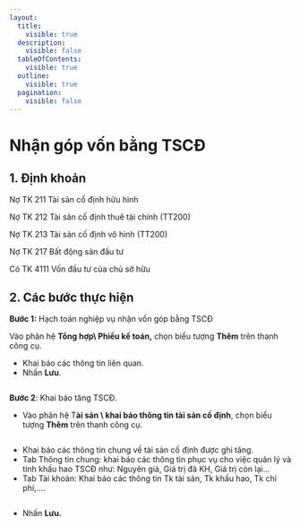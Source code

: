 ```yaml
---
layout:
  title:
    visible: true
  description:
    visible: false
  tableOfContents:
    visible: true
  outline:
    visible: true
  pagination:
    visible: false
---
```


# Nhận góp vốn bằng TSCĐ

## 1.      Định khoản

Nợ TK 211                   Tài sản cố định hữu hình

Nợ TK 212                   Tài sản cố định thuê tài chính (TT200)

Nợ TK 213                   Tài sản cố định vô hình (TT200)

Nợ TK 217                   Bất động sản đầu tư

&#x20;     Có TK 4111           Vốn đầu tư của chủ sở hữu

## 2.      Các bước thực hiện

**Bước 1:** Hạch toán nghiệp vụ nhận vốn góp bằng TSCĐ

Vào phân hệ **Tổng hợp\ Phiếu kế toán,** chọn biểu tượng **Thêm** trên thanh công cụ.

* Khai báo các thông tin liên quan.
* Nhấn **Lưu**.

<figure><img src=".gitbook/assets/sb_1.png" alt=""><figcaption></figcaption></figure>

**Bước 2**: Khai báo tăng TSCĐ.

* Vào phân hệ T**ài sản \ khai báo thông tin tài sản cố định**, chọn biểu tượng **Thêm** trên thanh công cụ.

<figure><img src=".gitbook/assets/sb_2 (24).png" alt=""><figcaption></figcaption></figure>

* Khai báo các thông tin chung về tài sản cố định được ghi tăng.
* Tab Thông tin chung: khai báo các thông tin phục vụ cho việc quản lý và tính khấu hao TSCĐ như: Nguyên giá, Giá trị đã KH, Giá trị còn lại…
* Tab Tài khoản: Khai báo các thông tin Tk tài sản, Tk khấu hao, Tk chi phí,….

<figure><img src=".gitbook/assets/sb_3 (40).png" alt=""><figcaption></figcaption></figure>

* Nhấn **Lưu.**
